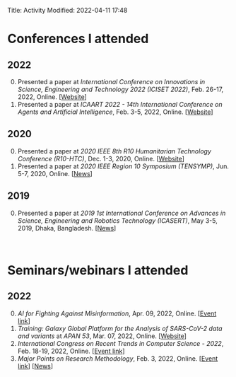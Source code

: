 Title: Activity
Modified: 2022-04-11 17:48

# Conferences I attended
## 2022
0. Presented a paper at _International Conference on Innovations in Science, Engineering and Technology 2022 (ICISET 2022)_, Feb. 26-17, 2022, Online. [[Website](https://iciset.iiuc.ac.bd/)]
0. Presented a paper at _ICAART 2022 - 14th International Conference on Agents and Artificial Intelligence_, Feb. 3-5, 2022, Online. [[Website](https://icaart.scitevents.org/)]

## 2020
0. Presented a paper at _2020 IEEE 8th R10 Humanitarian Technology Conference (R10-HTC)_, Dec. 1-3, 2020, Online. [[Website](https://r10htc2020.org/)]
0. Presented a paper at _2020 IEEE Region 10 Symposium (TENSYMP)_, Jun. 5-7, 2020, Online. [[News](https://www.ieeer10.org/2019/03/26/ieee-tensymp-2020/)]

## 2019
0. Presented a paper at _2019 1st International Conference on Advances in Science, Engineering and Robotics Technology (ICASERT)_, May 3-5, 2019, Dhaka, Bangladesh. [[News](http://www.ieeebd.net/icasert-ewu-2019/)]

&nbsp;

# Seminars/webinars I attended
## 2022
0. _AI for Fighting Against Misinformation_, Apr. 09, 2022, Online. [[Event link](https://www.linkedin.com/video/event/urn:li:ugcPost:6917719624696442880/)]
0. _Training: Galaxy Global Platform for the Analysis of SARS-CoV-2 data and variants_ at _APAN 53_, Mar. 07, 2022, Online. [[Website](https://apan53.apan.net/)]
0. _International Congress on Recent Trends in Computer Science - 2022_, Feb. 18-19, 2022, Online. [[Event link](https://www.linkedin.com/events/6896727219713011712/about/)]
0. _Major Points on Research Methodology_, Feb. 3, 2022, Online. [[Event link](https://www.facebook.com/events/353898259636374)] [[News](https://www.ruet.ac.bd/news-and-event/webinar-on-major-points-on-research-methodology-1#)]